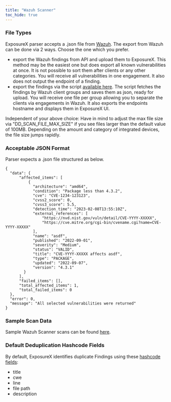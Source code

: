 ```yaml
---
title: "Wazuh Scanner"
toc_hide: true
---
```


### File Types
ExposureX parser accepts a .json file from [Wazuh](https://wazuh.com). The export from Wazuh can be done via 2 ways. Choose the one which you prefer.

- export the Wazuh findings from API and upload them to ExposureX. This method may be the easiest one but does export all known vulnerabilities at once. It is not possible to sort them after clients or any other categories. You will receive all vulnerabilities in one engagement. It also does not output the endpoint of a finding.
- export the findings via the script [available here](https://github.com/quirinziessler/wazuh-findings-exporter). The script fetches the findings by Wazuh client groups and saves them as json, ready for upload. You will receive one file per group allowing you to separate the clients via engagements in Wazuh. It also exports the endpoints hostname and displays them in ExposureX UI.

Independent of your above choice: Have in mind to adjust the max file size via "DD_SCAN_FILE_MAX_SIZE" if you see files larger than the default value of 100MB. Depending on the amount and category of integrated devices, the file size jumps rapidly.

### Acceptable JSON Format
Parser expects a .json file structured as below.

~~~
{
  "data": {
      "affected_items": [
          {
            "architecture": "amd64",
            "condition": "Package less than 4.3.2",
            "cve": "CVE-1234-123123",
            "cvss2_score": 0,
            "cvss3_score": 5.5,
            "detection_time": "2023-02-08T13:55:10Z",
            "external_references": [
                "https://nvd.nist.gov/vuln/detail/CVE-YYYY-XXXXX",
                "https://cve.mitre.org/cgi-bin/cvename.cgi?name=CVE-YYYY-XXXXX"
            ],
            "name": "asdf",
            "published": "2022-09-01",
            "severity": "Medium",
            "status": "VALID",
            "title": "CVE-YYYY-XXXXX affects asdf",
            "type": "PACKAGE",
            "updated": "2022-09-07",
            "version": "4.3.1"
        }
      ],
      "failed_items": [],
      "total_affected_items": 1,
      "total_failed_items": 0
  },
  "error": 0,
  "message": "All selected vulnerabilities were returned"
}
~~~

### Sample Scan Data
Sample Wazuh Scanner scans can be found [here](https://github.com/ExposureX/django-ExposureX/tree/master/unittests/scans/wazuh).

### Default Deduplication Hashcode Fields
By default, ExposureX identifies duplicate Findings using these [hashcode fields](https://docs.exposurex.com/en/working_with_findings/finding_deduplication/about_deduplication/):

- title
- cwe
- line
- file path
- description

